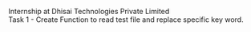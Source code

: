 Internship at Dhisai Technologies Private Limited   
Task 1 - Create Function to read test file and replace specific key word.
